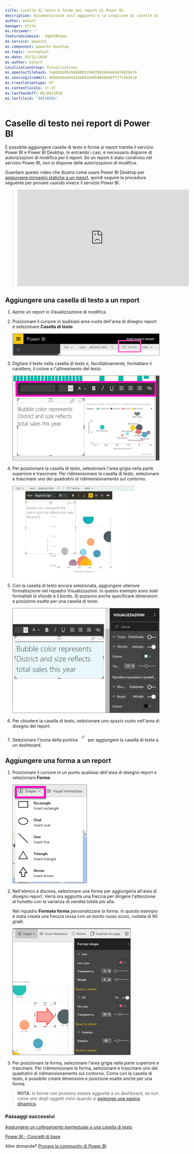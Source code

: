```yaml
---
title: Caselle di testo e forme nei report di Power BI
description: Documentazione sull'aggiunta e la creazione di caselle di testo e forme in un report con il servizio Microsoft Power BI.
author: mihart
manager: kfile
ms.reviewer: ''
featuredvideoid: _3q6VEBhGew
ms.service: powerbi
ms.component: powerbi-desktop
ms.topic: conceptual
ms.date: 03/22/2018
ms.author: mihart
LocalizationGroup: Visualizations
ms.openlocfilehash: 7a002bb99cb80d805298d29916d4eb56f692b479
ms.sourcegitcommit: 80d6b45eb84243e801b60b9038b9bff77c30d5c8
ms.translationtype: HT
ms.contentlocale: it-IT
ms.lasthandoff: 06/04/2018
ms.locfileid: "34310292"
---
```

# <a name="static-content-in-power-bi-reports"></a>Caselle di testo nei report di Power BI
È possibile aggiungere caselle di testo e forme ai report tramite il servizio Power BI e Power BI Desktop. In entrambi i casi, è necessario disporre di autorizzazioni di modifica per il report. Se un report è stato condiviso nel servizio Power BI, non si dispone delle autorizzazioni di modifica. 

Guardare questo video che illustra come usare Power BI Desktop per [aggiungere immagini statiche a un report](guided-learning/visualizations.yml?tutorial-step=11), quindi seguire la procedura seguente per provare usando invece il servizio Power BI.
> 
> <iframe width="560" height="315" src="https://www.youtube.com/embed/_3q6VEBhGew" frameborder="0" allowfullscreen></iframe>
> 

## <a name="add-a-text-box-to-a-report"></a>Aggiungere una casella di testo a un report
1. Aprire un report in Visualizzazione di modifica.

2. Posizionare il cursore in qualsiasi area vuota dell'area di disegno report e selezionare **Casella di testo**.
   
   ![](media/power-bi-reports-add-text-and-shapes/pbi_textbox.png)
2. Digitare il testo nella casella di testo e, facoltativamente, formattare il carattere, il colore e l'allineamento del testo. 
   
   ![](media/power-bi-reports-add-text-and-shapes/pbi_textbox2new.png)
3. Per posizionare la casella di testo, selezionare l'area grigia nella parte superiore e trascinare. Per ridimensionare la casella di testo, selezionare e trascinare uno dei quadratini di ridimensionamento sul contorno. 
   
   ![](media/power-bi-reports-add-text-and-shapes/textboxsmaller.gif)

4. Con la casella di testo ancora selezionata, aggiungere ulteriore formattazione nel riquadro Visualizzazioni. In questo esempio sono stati formattati lo sfondo e il bordo. Si possono anche specificare dimensioni e posizione esatte per una casella di testo.  

   ![](media/power-bi-reports-add-text-and-shapes/power-bi-borders.png)

5. Per chiudere la casella di testo, selezionare uno spazio vuoto nell'area di disegno del report. 

5. Selezionare l'icona della puntina ![](media/power-bi-reports-add-text-and-shapes/pbi_pintile.png) per aggiungere la casella di testo a un dashboard. 

## <a name="add-a-shape-to-a-report"></a>Aggiungere una forma a un report
1. Posizionare il cursore in un punto qualsiasi dell'area di disegno report e selezionare **Forme**.
   
   ![](media/power-bi-reports-add-text-and-shapes/power-bi-shapes.png)
2. Nell'elenco a discesa, selezionare una forma per aggiungerla all'area di disegno report. Verrà ora aggiunta una freccia per dirigere l'attenzione al fumetto con la varianza di vendita totale più alta. 
   
   Nel riquadro **Formato forma** personalizzare la forma. In questo esempio è stata creata una freccia rossa con un bordo rosso scuro, ruotata di 90 gradi.
   
   ![](media/power-bi-reports-add-text-and-shapes/power-bi-arrrow.png)
3. Per posizionare la forma, selezionare l'area grigia nella parte superiore e trascinare. Per ridimensionare la forma, selezionare e trascinare uno dei quadratini di ridimensionamento sul contorno. Come con la casella di testo, è possibile creare dimensioni e posizione esatte anche per una forma.

> **NOTA**: le forme non possono essere aggiunte a un dashboard, se non come uno degli oggetti visivi quando si [aggiunge una pagina dinamica](service-dashboard-pin-live-tile-from-report.md). 
> 
> 

### <a name="next-steps"></a>Passaggi successivi
[Aggiungere un collegamento ipertestuale a una casella di testo](service-add-hyperlink-to-text-box.md)

[Power BI - Concetti di base](service-basic-concepts.md)

Altre domande? [Provare la community di Power BI](http://community.powerbi.com/)
